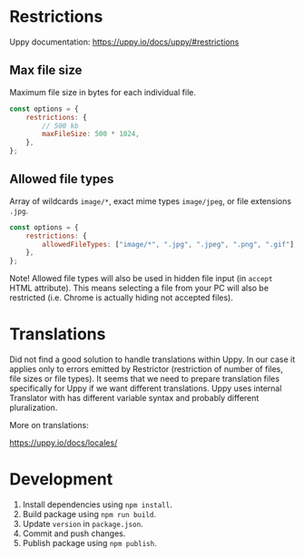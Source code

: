 # Restrictions

Uppy documentation: https://uppy.io/docs/uppy/#restrictions

## Max file size

Maximum file size in bytes for each individual file.

```js
const options = {
    restrictions: {
        // 500 kb
        maxFileSize: 500 * 1024,
    },
};
```

## Allowed file types

Array of wildcards `image/*`, exact mime types `image/jpeg`, or file extensions `.jpg`.

```js
const options = {
    restrictions: {
        allowedFileTypes: ["image/*", ".jpg", ".jpeg", ".png", ".gif"],
    },
};
```

Note! Allowed file types will also be used in hidden file input (in `accept` HTML attribute). This means selecting a file from your PC will also be restricted (i.e. Chrome is actually hiding not accepted files).

# Translations

Did not find a good solution to handle translations within Uppy. In our case it applies only to errors emitted by Restrictor (restriction of number of files, file sizes or file types). It seems that we need to prepare translation files specifically for Uppy if we want different translations. Uppy uses internal Translator with has different variable syntax and probably different pluralization.

More on translations:

https://uppy.io/docs/locales/

# Development

1. Install dependencies using `npm install`.
2. Build package using `npm run build`.
3. Update `version` in `package.json`.
4. Commit and push changes.
5. Publish package using `npm publish`.
